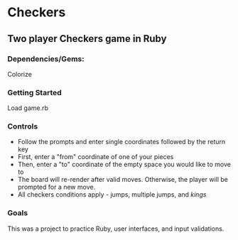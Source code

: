 Checkers
===

Two player Checkers game in Ruby
---

### Dependencies/Gems:
Colorize

### Getting Started

Load game.rb

### Controls

*  Follow the prompts and enter single coordinates followed by the return key
*  First, enter a "from" coordinate of one of your pieces
*  Then, enter a "to" coordinate of the empty space you would like to move to
*  The board will re-render after valid moves. Otherwise, the player will be prompted for a new move.
*  All checkers conditions apply - jumps, multiple jumps, and *kings*

### Goals

This was a project to practice Ruby, user interfaces, and input validations.
